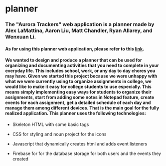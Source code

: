 # planner
### The "Aurora Trackers" web application is a planner made by Alex LaMattina, Aaron Liu, Matt Chandler, Ryan Allarey, and Wenxuan Li.
               
#### As for using this planner web application, please refer to this [link].


#### We wanted to design and produce a planner that can be used for organizing and documenting activities that you need to complete in your everyday life. This includes school, work, or any day to day chores you may have. Given we started this project because we were unhappy with what we were currently using to organize assignments in college, we would like to make it easy for college students to use especially. This means simply implementing easy ways for students to organize their assignments, start from adding some notes in Notepad feature, create events for each assignment, get a detailed schedule of each day and manage them among different devices. That is the main goal for the fully realized application. This planner uses the following technologies:
    
- Skeleton HTML with some basic tags
                
- CSS for styling and noun project for the icons          
    
- Javascript that dynamically creates html and adds event listeners
                
- Firebase for for the database storage for both users and the events they created

[link]: https://aaronliu20.github.io/planner/index.html

